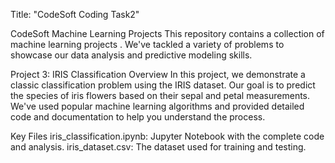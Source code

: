 Title: "CodeSoft Coding Task2"

CodeSoft Machine Learning Projects
This repository contains a collection of machine learning projects . We've tackled a variety of problems to showcase our data analysis and predictive modeling skills.

Project 3: IRIS Classification
Overview
In this project, we demonstrate a classic classification problem using the IRIS dataset. Our goal is to predict the species of iris flowers based on their sepal and petal measurements. We've used popular machine learning algorithms and provided detailed code and documentation to help you understand the process.

Key Files
iris_classification.ipynb: Jupyter Notebook with the complete code and analysis.
iris_dataset.csv: The dataset used for training and testing.

